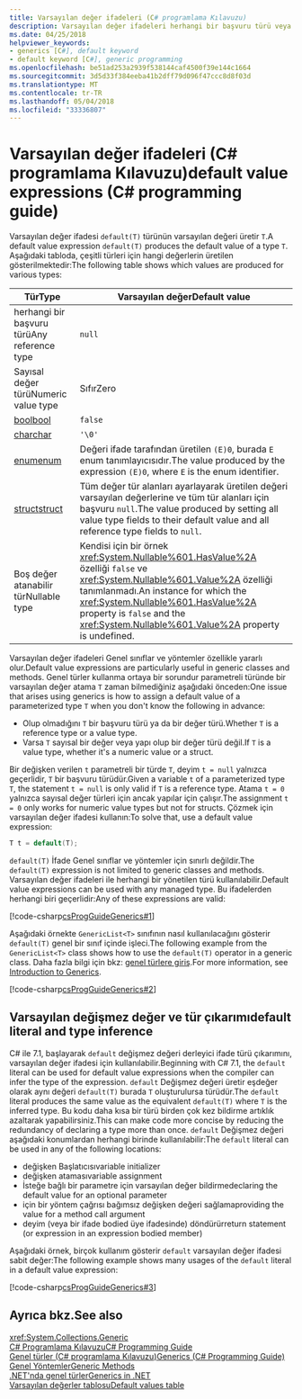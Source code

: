 ```yaml
---
title: Varsayılan değer ifadeleri (C# programlama Kılavuzu)
description: Varsayılan değer ifadeleri herhangi bir başvuru türü veya değer türü için varsayılan değer üretmek
ms.date: 04/25/2018
helpviewer_keywords:
- generics [C#], default keyword
- default keyword [C#], generic programming
ms.openlocfilehash: be51ad253a2939f538144caf4500f39e144c1664
ms.sourcegitcommit: 3d5d33f384eeba41b2dff79d096f47ccc8d8f03d
ms.translationtype: MT
ms.contentlocale: tr-TR
ms.lasthandoff: 05/04/2018
ms.locfileid: "33336807"
---
```

# <a name="default-value-expressions-c-programming-guide"></a><span data-ttu-id="e9b81-103">Varsayılan değer ifadeleri (C# programlama Kılavuzu)</span><span class="sxs-lookup"><span data-stu-id="e9b81-103">default value expressions (C# programming guide)</span></span>

<span data-ttu-id="e9b81-104">Varsayılan değer ifadesi `default(T)` türünün varsayılan değeri üretir `T`.</span><span class="sxs-lookup"><span data-stu-id="e9b81-104">A default value expression `default(T)` produces the default value of a type `T`.</span></span> <span data-ttu-id="e9b81-105">Aşağıdaki tabloda, çeşitli türleri için hangi değerlerin üretilen gösterilmektedir:</span><span class="sxs-lookup"><span data-stu-id="e9b81-105">The following table shows which values are produced for various types:</span></span>

|<span data-ttu-id="e9b81-106">Tür</span><span class="sxs-lookup"><span data-stu-id="e9b81-106">Type</span></span>|<span data-ttu-id="e9b81-107">Varsayılan değer</span><span class="sxs-lookup"><span data-stu-id="e9b81-107">Default value</span></span>|
|---------|---------|
|<span data-ttu-id="e9b81-108">herhangi bir başvuru türü</span><span class="sxs-lookup"><span data-stu-id="e9b81-108">Any reference type</span></span>|`null`|
|<span data-ttu-id="e9b81-109">Sayısal değer türü</span><span class="sxs-lookup"><span data-stu-id="e9b81-109">Numeric value type</span></span>|<span data-ttu-id="e9b81-110">Sıfır</span><span class="sxs-lookup"><span data-stu-id="e9b81-110">Zero</span></span>|
|[<span data-ttu-id="e9b81-111">bool</span><span class="sxs-lookup"><span data-stu-id="e9b81-111">bool</span></span>](../../language-reference/keywords/bool.md)|`false`|
|[<span data-ttu-id="e9b81-112">char</span><span class="sxs-lookup"><span data-stu-id="e9b81-112">char</span></span>](../../language-reference/keywords/char.md)|`'\0'`|
|[<span data-ttu-id="e9b81-113">enum</span><span class="sxs-lookup"><span data-stu-id="e9b81-113">enum</span></span>](../../language-reference/keywords/enum.md)|<span data-ttu-id="e9b81-114">Değeri ifade tarafından üretilen `(E)0`, burada `E` enum tanımlayıcısıdır.</span><span class="sxs-lookup"><span data-stu-id="e9b81-114">The value produced by the expression `(E)0`, where `E` is the enum identifier.</span></span>|
|[<span data-ttu-id="e9b81-115">struct</span><span class="sxs-lookup"><span data-stu-id="e9b81-115">struct</span></span>](../../language-reference/keywords/struct.md)|<span data-ttu-id="e9b81-116">Tüm değer tür alanları ayarlayarak üretilen değeri varsayılan değerlerine ve tüm tür alanları için başvuru `null`.</span><span class="sxs-lookup"><span data-stu-id="e9b81-116">The value produced by setting all value type fields to their default value and all reference type fields to `null`.</span></span>|
|<span data-ttu-id="e9b81-117">Boş değer atanabilir tür</span><span class="sxs-lookup"><span data-stu-id="e9b81-117">Nullable type</span></span>|<span data-ttu-id="e9b81-118">Kendisi için bir örnek <xref:System.Nullable%601.HasValue%2A> özelliği `false` ve <xref:System.Nullable%601.Value%2A> özelliği tanımlanmadı.</span><span class="sxs-lookup"><span data-stu-id="e9b81-118">An instance for which the <xref:System.Nullable%601.HasValue%2A> property is `false` and the <xref:System.Nullable%601.Value%2A> property is undefined.</span></span>|

<span data-ttu-id="e9b81-119">Varsayılan değer ifadeleri Genel sınıflar ve yöntemler özellikle yararlı olur.</span><span class="sxs-lookup"><span data-stu-id="e9b81-119">Default value expressions are particularly useful in generic classes and methods.</span></span> <span data-ttu-id="e9b81-120">Genel türler kullanma ortaya bir sorundur parametreli türünde bir varsayılan değer atama `T` zaman bilmediğiniz aşağıdaki önceden:</span><span class="sxs-lookup"><span data-stu-id="e9b81-120">One issue that arises using generics is how to assign a default value of a parameterized type `T` when you don't know the following in advance:</span></span>

- <span data-ttu-id="e9b81-121">Olup olmadığını `T` bir başvuru türü ya da bir değer türü.</span><span class="sxs-lookup"><span data-stu-id="e9b81-121">Whether `T` is a reference type or a value type.</span></span>
- <span data-ttu-id="e9b81-122">Varsa `T` sayısal bir değer veya yapı olup bir değer türü değil.</span><span class="sxs-lookup"><span data-stu-id="e9b81-122">If `T` is a value type, whether it's a numeric value or a struct.</span></span>

 <span data-ttu-id="e9b81-123">Bir değişken verilen `t` parametreli bir türde `T`, deyim `t = null` yalnızca geçerlidir, `T` bir başvuru türüdür.</span><span class="sxs-lookup"><span data-stu-id="e9b81-123">Given a variable `t` of a parameterized type `T`, the statement `t = null` is only valid if `T` is a reference type.</span></span> <span data-ttu-id="e9b81-124">Atama `t = 0` yalnızca sayısal değer türleri için ancak yapılar için çalışır.</span><span class="sxs-lookup"><span data-stu-id="e9b81-124">The assignment `t = 0` only works for numeric value types but not for structs.</span></span> <span data-ttu-id="e9b81-125">Çözmek için varsayılan değer ifadesi kullanın:</span><span class="sxs-lookup"><span data-stu-id="e9b81-125">To solve that, use a default value expression:</span></span>

```csharp
T t = default(T);
```

<span data-ttu-id="e9b81-126">`default(T)` İfade Genel sınıflar ve yöntemler için sınırlı değildir.</span><span class="sxs-lookup"><span data-stu-id="e9b81-126">The `default(T)` expression is not limited to generic classes and methods.</span></span> <span data-ttu-id="e9b81-127">Varsayılan değer ifadeleri ile herhangi bir yönetilen türü kullanılabilir.</span><span class="sxs-lookup"><span data-stu-id="e9b81-127">Default value expressions can be used with any managed type.</span></span> <span data-ttu-id="e9b81-128">Bu ifadelerden herhangi biri geçerlidir:</span><span class="sxs-lookup"><span data-stu-id="e9b81-128">Any of these expressions are valid:</span></span>

 [!code-csharp[csProgGuideGenerics#1](../../../../samples/snippets/csharp/programming-guide/statements-expressions-operators/default-value-expressions.cs)]

 <span data-ttu-id="e9b81-129">Aşağıdaki örnekte `GenericList<T>` sınıfının nasıl kullanılacağını gösterir `default(T)` genel bir sınıf içinde işleci.</span><span class="sxs-lookup"><span data-stu-id="e9b81-129">The following example from the `GenericList<T>` class shows how to use the `default(T)` operator in a generic class.</span></span> <span data-ttu-id="e9b81-130">Daha fazla bilgi için bkz: [genel türlere giriş](../generics/introduction-to-generics.md).</span><span class="sxs-lookup"><span data-stu-id="e9b81-130">For more information, see [Introduction to Generics](../generics/introduction-to-generics.md).</span></span>

 [!code-csharp[csProgGuideGenerics#2](../../../../samples/snippets/csharp/VS_Snippets_VBCSharp/csProgGuideGenerics/CS/Generics.cs#Snippet41)]

## <a name="default-literal-and-type-inference"></a><span data-ttu-id="e9b81-131">Varsayılan değişmez değer ve tür çıkarımı</span><span class="sxs-lookup"><span data-stu-id="e9b81-131">default literal and type inference</span></span>

<span data-ttu-id="e9b81-132">C# ile 7.1, başlayarak `default` değişmez değeri derleyici ifade türü çıkarımını, varsayılan değer ifadesi için kullanılabilir.</span><span class="sxs-lookup"><span data-stu-id="e9b81-132">Beginning with C# 7.1, the `default` literal can be used for default value expressions when the compiler can infer the type of the expression.</span></span> <span data-ttu-id="e9b81-133">`default` Değişmez değeri üretir eşdeğer olarak aynı değeri `default(T)` burada `T` oluşturulursa türüdür.</span><span class="sxs-lookup"><span data-stu-id="e9b81-133">The `default` literal produces the same value as the equivalent `default(T)` where `T` is the inferred type.</span></span> <span data-ttu-id="e9b81-134">Bu kodu daha kısa bir türü birden çok kez bildirme artıklık azaltarak yapabilirsiniz.</span><span class="sxs-lookup"><span data-stu-id="e9b81-134">This can make code more concise by reducing the redundancy of declaring a type more than once.</span></span> <span data-ttu-id="e9b81-135">`default` Değişmez değeri aşağıdaki konumlardan herhangi birinde kullanılabilir:</span><span class="sxs-lookup"><span data-stu-id="e9b81-135">The `default` literal can be used in any of the following locations:</span></span>

- <span data-ttu-id="e9b81-136">değişken Başlatıcısı</span><span class="sxs-lookup"><span data-stu-id="e9b81-136">variable initializer</span></span>
- <span data-ttu-id="e9b81-137">değişken ataması</span><span class="sxs-lookup"><span data-stu-id="e9b81-137">variable assignment</span></span>
- <span data-ttu-id="e9b81-138">İsteğe bağlı bir parametre için varsayılan değer bildirme</span><span class="sxs-lookup"><span data-stu-id="e9b81-138">declaring the default value for an optional parameter</span></span>
- <span data-ttu-id="e9b81-139">için bir yöntem çağrısı bağımsız değişken değeri sağlama</span><span class="sxs-lookup"><span data-stu-id="e9b81-139">providing the value for a method call argument</span></span>
- <span data-ttu-id="e9b81-140">deyim (veya bir ifade bodied üye ifadesinde) döndürür</span><span class="sxs-lookup"><span data-stu-id="e9b81-140">return statement (or expression in an expression bodied member)</span></span>

<span data-ttu-id="e9b81-141">Aşağıdaki örnek, birçok kullanım gösterir `default` varsayılan değer ifadesi sabit değer:</span><span class="sxs-lookup"><span data-stu-id="e9b81-141">The following example shows many usages of the `default` literal in a default value expression:</span></span>

[!code-csharp[csProgGuideGenerics#3](../../../../samples/snippets/csharp/programming-guide/statements-expressions-operators/default-literal.cs)]

## <a name="see-also"></a><span data-ttu-id="e9b81-142">Ayrıca bkz.</span><span class="sxs-lookup"><span data-stu-id="e9b81-142">See also</span></span>

 <xref:System.Collections.Generic>  
 [<span data-ttu-id="e9b81-143">C# Programlama Kılavuzu</span><span class="sxs-lookup"><span data-stu-id="e9b81-143">C# Programming Guide</span></span>](../index.md)  
 [<span data-ttu-id="e9b81-144">Genel türler (C# programlama Kılavuzu)</span><span class="sxs-lookup"><span data-stu-id="e9b81-144">Generics (C# Programming Guide)</span></span>](../generics/index.md)  
 [<span data-ttu-id="e9b81-145">Genel Yöntemler</span><span class="sxs-lookup"><span data-stu-id="e9b81-145">Generic Methods</span></span>](../generics/generic-methods.md)  
 [<span data-ttu-id="e9b81-146">.NET'nda genel türler</span><span class="sxs-lookup"><span data-stu-id="e9b81-146">Generics in .NET</span></span>](~/docs/standard/generics/index.md)  
 [<span data-ttu-id="e9b81-147">Varsayılan değerler tablosu</span><span class="sxs-lookup"><span data-stu-id="e9b81-147">Default values table</span></span>](../../language-reference/keywords/default-values-table.md)
